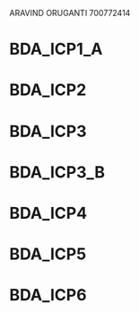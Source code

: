 ARAVIND ORUGANTI
700772414
# BDA_ICP1_A
# BDA_ICP2
# BDA_ICP3
# BDA_ICP3_B
# BDA_ICP4
# BDA_ICP5
# BDA_ICP6
